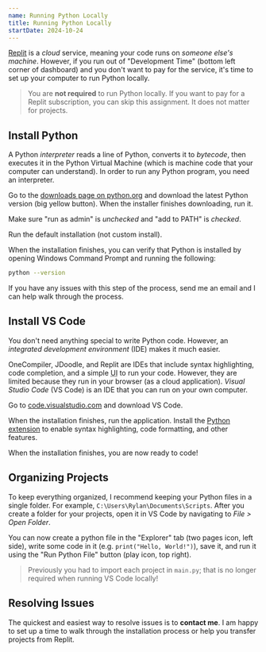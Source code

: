 ```yaml
---
name: Running Python Locally
title: Running Python Locally
startDate: 2024-10-24
---
```


[Replit](https://replit.com/) is a _cloud_ service, meaning your code runs on _someone else's machine_. However, if you run out of "Development Time" (bottom left corner of dashboard) and you don't want to pay for the service, it's time to set up your computer to run Python locally.

> You are **not required** to run Python locally. If you want to pay for a Replit subscription, you can skip this assignment. It does not matter for projects.

## Install Python

A Python _interpreter_ reads a line of Python, converts it to _bytecode_, then executes it in the Python Virtual Machine (which is machine code that your computer can understand). In order to run any Python program, you need an interpreter.

Go to the [downloads page on python.org](https://www.python.org/downloads/) and download the latest Python version (big yellow button). When the installer finishes downloading, run it.

Make sure "run as admin" is _unchecked_ and "add to PATH" is _checked_.

Run the default installation (not custom install).

When the installation finishes, you can verify that Python is installed by opening Windows Command Prompt and running the following:

```sh
python --version
```

If you have any issues with this step of the process, send me an email and I can help walk through the process.

## Install VS Code

You don't need anything special to write Python code. However, an _integrated development environment_ (IDE) makes it much easier.

OneCompiler, JDoodle, and Replit are IDEs that include syntax highlighting, code completion, and a simple <abbr title="user interface">UI</abbr> to run your code. However, they are limited because they run in your browser (as a cloud application). _Visual Studio Code_ (VS Code) is an IDE that you can run on your own computer.

Go to [code.visualstudio.com](https://code.visualstudio.com/) and download VS Code.

When the installation finishes, run the application. Install the [Python extension](https://marketplace.visualstudio.com/items?itemName=ms-python.python) to enable syntax highlighting, code formatting, and other features.

When the installation finishes, you are now ready to code!

## Organizing Projects

To keep everything organized, I recommend keeping your Python files in a single folder. For example, `C:\Users\Rylan\Documents\Scripts`. After you create a folder for your projects, open it in VS Code by navigating to _File > Open Folder_.

You can now create a python file in the "Explorer" tab (two pages icon, left side), write some code in it (e.g. `print("Hello, World!")`), save it, and run it using the "Run Python File" button (play icon, top right).

> Previously you had to import each project in `main.py`; that is no longer required when running VS Code locally!

## Resolving Issues

The quickest and easiest way to resolve issues is to **contact me**. I am happy to set up a time to walk through the installation process or help you transfer projects from Replit.